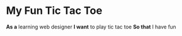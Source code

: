 # My Fun Tic Tac Toe
**As a** learning web designer
**I want** to play tic tac toe
**So that** I have fun
